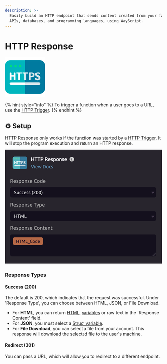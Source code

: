 ```yaml
---
description: >-
  Easily build an HTTP endpoint that sends content created from your favorite
  APIs, databases, and programming languages, using WayScript.
---
```


# HTTP Response

![Stop the program and return the content as an HTTP response](../../.gitbook/assets/http.png)

{% hint style="info" %}
To trigger a function when a user goes to a URL, use the [HTTP Trigger](../triggers/http-trigger.md).
{% endhint %}

## ⚙ Setup

HTTP Response only works if the function was started by a [HTTP Trigger](../triggers/http-trigger.md). It will stop the program execution and return an HTTP response.

![](../../.gitbook/assets/screen-shot-2019-11-12-at-8.16.02-pm.png)

### Response Types

#### Success \(200\)

The default is 200, which indicates that the request was successful. Under 'Response Type', you can choose between HTML, JSON, or File Download.

* For **HTML**, you can return [HTML](html.md#outputs), [variables](../../getting_started/variables.md) or raw text in the 'Response Content' field.
* For **JSON**, you must select a [Struct variable](../../getting_started/variables.md#structs).
* For **File Download**, you can select a file from your account. This response will download the selected file to the user's machine.

#### Redirect \(301\)

You can pass a URL, which will allow you to redirect to a different endpoint.


